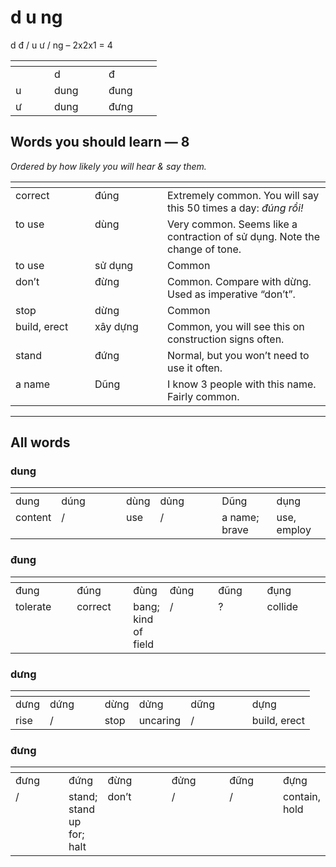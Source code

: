 # d u ng

d đ / u ư / ng – 2x2x1 = 4

<table data-header-hidden><thead><tr><th width="46" valign="top"></th><th width="71" valign="top"></th><th width="69" valign="top"></th></tr></thead><tbody><tr><td valign="top"> </td><td valign="top">d</td><td valign="top">đ</td></tr><tr><td valign="top">u</td><td valign="top">dung</td><td valign="top">đung</td></tr><tr><td valign="top">ư</td><td valign="top">dung</td><td valign="top">đưng</td></tr></tbody></table>

## Words you should learn — 8

_Ordered by how likely you will hear & say them._

<table data-header-hidden><thead><tr><th width="111" valign="top"></th><th width="100" valign="top"></th><th valign="top"></th></tr></thead><tbody><tr><td valign="top">correct</td><td valign="top">đúng</td><td valign="top">Extremely common. You will say this 50 times a day: <em>đúng rồi!</em></td></tr><tr><td valign="top">to use</td><td valign="top">dùng</td><td valign="top">Very common. Seems like a contraction of sử dụng. Note the change of tone.</td></tr><tr><td valign="top">to use</td><td valign="top">sử dụng</td><td valign="top">Common</td></tr><tr><td valign="top">don’t</td><td valign="top">đừng</td><td valign="top">Common. Compare with dừng. Used as imperative “don’t”.</td></tr><tr><td valign="top">stop</td><td valign="top">dừng</td><td valign="top">Common</td></tr><tr><td valign="top">build, erect</td><td valign="top">xây dựng</td><td valign="top">Common, you will see this on construction signs often.</td></tr><tr><td valign="top">stand</td><td valign="top">đứng</td><td valign="top">Normal, but you won’t need to use it often.</td></tr><tr><td valign="top">a name</td><td valign="top">Dũng</td><td valign="top">I know 3 people with this name. Fairly common.</td></tr></tbody></table>

***

## All words

### dung

<table data-header-hidden><thead><tr><th valign="top"></th><th width="87.66668701171875" valign="top"></th><th valign="top"></th><th width="82.6666259765625" valign="top"></th><th valign="top"></th><th valign="top"></th></tr></thead><tbody><tr><td valign="top">dung</td><td valign="top">dúng</td><td valign="top">dùng</td><td valign="top">dủng</td><td valign="top">Dũng</td><td valign="top">dụng</td></tr><tr><td valign="top">content</td><td valign="top">/</td><td valign="top">use</td><td valign="top"> /</td><td valign="top">a name; brave</td><td valign="top">use, employ</td></tr></tbody></table>

### đung

<table data-header-hidden><thead><tr><th width="113.3333740234375" valign="top"></th><th width="98.6666259765625" valign="top"></th><th valign="top"></th><th width="90" valign="top"></th><th width="92" valign="top"></th><th width="130.333251953125" valign="top"></th></tr></thead><tbody><tr><td valign="top">đung</td><td valign="top">đúng</td><td valign="top">đùng</td><td valign="top">đủng</td><td valign="top">đũng</td><td valign="top">đụng</td></tr><tr><td valign="top">tolerate</td><td valign="top">correct</td><td valign="top">bang; kind of field</td><td valign="top"> /</td><td valign="top">?</td><td valign="top">collide</td></tr></tbody></table>

### dưng

<table data-header-hidden><thead><tr><th valign="top"></th><th width="71.6666259765625" valign="top"></th><th valign="top"></th><th valign="top"></th><th width="82.6666259765625" valign="top"></th><th valign="top"></th></tr></thead><tbody><tr><td valign="top">dưng</td><td valign="top">dứng</td><td valign="top">dừng</td><td valign="top">dửng</td><td valign="top">dững</td><td valign="top">dựng</td></tr><tr><td valign="top">rise</td><td valign="top"> /</td><td valign="top">stop</td><td valign="top">uncaring</td><td valign="top"> /</td><td valign="top">build, erect</td></tr></tbody></table>

### đưng

<table data-header-hidden><thead><tr><th width="70" valign="top"></th><th valign="top"></th><th width="87.6666259765625" valign="top"></th><th width="77.666748046875" valign="top"></th><th width="70.6666259765625" valign="top"></th><th valign="top"></th></tr></thead><tbody><tr><td valign="top">đưng</td><td valign="top">đứng</td><td valign="top">đừng</td><td valign="top">đửng</td><td valign="top">đững</td><td valign="top">đựng</td></tr><tr><td valign="top"> /</td><td valign="top">stand; stand up for; halt</td><td valign="top">don’t</td><td valign="top"> /</td><td valign="top"> /</td><td valign="top">contain, hold</td></tr></tbody></table>
